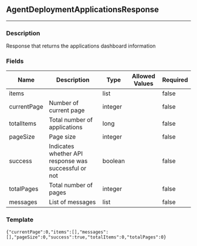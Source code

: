 ## AgentDeploymentApplicationsResponse
---
### Description
Response that returns the applications dashboard information
### Fields
| Name | Description | Type | Allowed Values | Required |
| ---- | ----------- | ---- | -------------- | -------- |
| items |  | list |  | false |
| currentPage | Number of current page | integer |  | false |
| totalItems | Total number of applications | long |  | false |
| pageSize | Page size | integer |  | false |
| success | Indicates whether API response was successful or not | boolean |  | false |
| totalPages | Total number of pages | integer |  | false |
| messages | List of messages | list |  | false |
### Template
```
{"currentPage":0,"items":[],"messages":[],"pageSize":0,"success":true,"totalItems":0,"totalPages":0}
```
